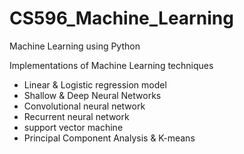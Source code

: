 # CS596_Machine_Learning
Machine Learning using Python

Implementations of Machine Learning techniques
- Linear & Logistic regression model
- Shallow & Deep Neural Networks
- Convolutional neural network
- Recurrent neural network
- support vector machine
- Principal Component Analysis & K-means
